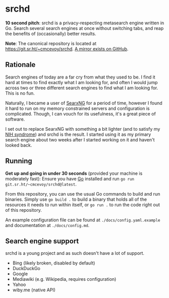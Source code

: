 # srchd

**10 second pitch**:
srchd is a privacy-respecting metasearch engine written in Go.
Search several search engines at once without switching tabs, and reap the benefits of (occasionally) better results.

**Note**: The canonical repository is located at <https://git.sr.ht/~cmcevoy/srchd>.
[A mirror exists on GitHub](https://github.com/mca3/srchd).

## Rationale

Search engines of today are a far cry from what they used to be.
I find it hard at times to find exactly what I am looking for, and often I would jump across two or three different search engines to find what I am looking for.
This is no fun.

Naturally, I became a user of [SearxNG](https://github.com/searxng/searxng) for a period of time, however I found it hard to run on my memory constrained servers and configuration is complicated.
Though, I can vouch for its usefulness, it's a great piece of software.

I set out to replace SearxNG with something a bit lighter (and to satisfy my [NIH syndrome](https://en.wikipedia.org/wiki/Not_invented_here)) and srchd is the result.
I started using it as my primary search engine about two weeks after I started working on it and haven't looked back.

## Running

**Get up and going in under 30 seconds** (provided your machine is moderately fast):
Ensure you have [Go](https://go.dev) installed and run `go run git.sr.ht/~cmcevoy/srchd@latest`.

From this repository, you can use the usual Go commands to build and run binaries.
Simply use `go build .` to build a binary that holds all of the resources it needs to run within itself, or `go run .` to run the code right out of this repository.

An example configuration file can be found at `./docs/config.yaml.example` and documentation at `./docs/config.md`.

## Search engine support

srchd is a young project and as such doesn't have a lot of support.

- Bing (likely broken, disabled by default)
- DuckDuckGo
- Google
- Mediawiki (e.g. Wikipedia, requires configuration)
- Yahoo
- wiby.me (native API)
